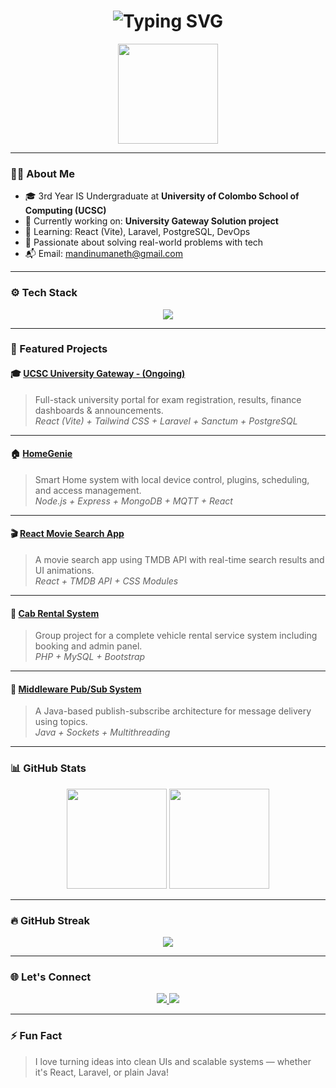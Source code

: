 <h1 align="center">
  <img src="https://readme-typing-svg.demolab.com?font=Fira+Code&size=26&pause=1000&color=00BFFF&center=true&vCenter=true&width=500&lines=Hi,+I'm+Mandinu+Maneth;IS+Undergraduate+at+UCSC" alt="Typing SVG" />
</h1>

<p align="center">
  <img src="https://user-images.githubusercontent.com/105813175/234852778-5b77790d-e3c1-4d21-a12a-7a2cd4d1a8a0.gif" height="160" />
</p>

---

### 👨‍💻 About Me

- 🎓 3rd Year IS Undergraduate at **University of Colombo School of Computing (UCSC)**
- 🔭 Currently working on: **University Gateway Solution project**
- 🌱 Learning: React (Vite), Laravel, PostgreSQL, DevOps
- 💬 Passionate about solving real-world problems with tech
- 📬 Email: [mandinumaneth@gmail.com](mailto:mandinumaneth@gmail.com)

---

### ⚙️ Tech Stack

<p align="center">
  <img src="https://skillicons.dev/icons?i=react,ts,js,vite,tailwind,nodejs,laravel,php,postgres,mongodb,git,docker,vscode" />
</p>

---

### 🚀 Featured Projects

#### 🎓 [UCSC University Gateway - (Ongoing)](https://github.com/ucsc-ugs)
> Full-stack university portal for exam registration, results, finance dashboards & announcements.  
> _React (Vite) + Tailwind CSS + Laravel + Sanctum + PostgreSQL_

---

#### 🏠 [HomeGenie](https://github.com/shashithucsc/Homegenie)
> Smart Home system with local device control, plugins, scheduling, and access management.  
> _Node.js + Express + MongoDB + MQTT + React_

---

#### 🎬 [React Movie Search App](https://github.com/mandinumaneth/React-Movie-search)
> A movie search app using TMDB API with real-time search results and UI animations.  
> _React + TMDB API + CSS Modules_

---

#### 🚖 [Cab Rental System](https://github.com/madarameegama7/Cab-Rental)
> Group project for a complete vehicle rental service system including booking and admin panel.  
> _PHP + MySQL + Bootstrap_

---

#### 📡 [Middleware Pub/Sub System](https://github.com/binuralk/middleware-pubsub)
> A Java-based publish-subscribe architecture for message delivery using topics.  
> _Java + Sockets + Multithreading_

---

### 📊 GitHub Stats

<p align="center">
  <img src="https://github-readme-stats.vercel.app/api?username=mandinumaneth&show_icons=true&theme=tokyonight&border_radius=12" height="160"/>
  <img src="https://github-readme-stats.vercel.app/api/top-langs/?username=mandinumaneth&layout=compact&theme=tokyonight&border_radius=12" height="160"/>
</p>

---

### 🔥 GitHub Streak

<p align="center">
  <img src="https://github-readme-streak-stats.herokuapp.com?user=mandinumaneth&theme=tokyonight&hide_border=true&date_format=M%20j%5B%2C%20Y%5D" />
</p>

---

### 🌐 Let's Connect

<p align="center">
  <a href="https://www.linkedin.com/in/mandinumaneth/" target="_blank">
    <img src="https://img.shields.io/badge/LinkedIn-0077B5?style=for-the-badge&logo=linkedin&logoColor=white" />
  </a>
  <a href="mailto:mandinumaneth@gmail.com" target="_blank">
    <img src="https://img.shields.io/badge/Gmail-EA4335?style=for-the-badge&logo=gmail&logoColor=white" />
  </a>
</p>

---

### ⚡ Fun Fact
> I love turning ideas into clean UIs and scalable systems — whether it's React, Laravel, or plain Java!
